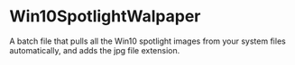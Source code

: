 # Win10SpotlightWalpaper
A batch file that pulls all the Win10 spotlight images from your system files automatically, and adds the jpg file extension. 
